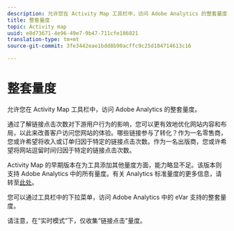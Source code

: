 ```yaml
---
description: 允许您在 Activity Map 工具栏中，访问 Adobe Analytics 的整套量度。
title: 整套量度
topic: Activity map
uuid: e8d73671-4e96-49e7-9b47-711cfe186821
translation-type: tm+mt
source-git-commit: 3fe3442eae1bdd8b90acffc9c25d184714613c16

---
```



# 整套量度

允许您在 Activity Map 工具栏中，访问 Adobe Analytics 的整套量度。

通过了解链接点击次数对下游用户行为的影响，您可以更有效地优化网站内容和布局，以此来改善客户访问您网站的体验。哪些链接参与了转化？作为一名零售商，您或许希望将收入或订单归因于特定的链接点击次数。作为一名出版商，您或许希望将网站逗留时间归因于特定的链接点击次数。

Activity Map 的早期版本在为工具添加其他量度方面，能力略显不足。该版本则支持 Adobe Analytics 中的所有量度。有关 Analytics 标准量度的更多信息，请转至[此处](https://docs.adobe.com/content/help/en/analytics/components/variables/metrics/metricslist.html)。

您可以通过工具栏中的下拉菜单，访问 Adobe Analytics 中的 eVar 支持的整套量度。

请注意，在“实时模式”下，仅收集“链接点击”量度。
